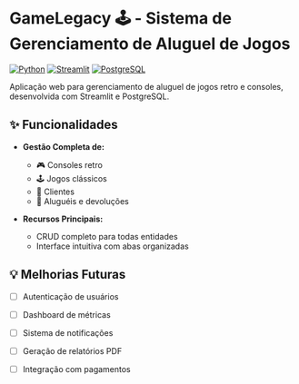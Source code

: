 # GameLegacy 🕹️ - Sistema de Gerenciamento de Aluguel de Jogos

[![Python](https://img.shields.io/badge/Python-3.8%2B-blue)](https://www.python.org/)
[![Streamlit](https://img.shields.io/badge/Streamlit-1.29.0-FF4B4B)](https://streamlit.io/)
[![PostgreSQL](https://img.shields.io/badge/PostgreSQL-15+-336791)](https://www.postgresql.org/)

Aplicação web para gerenciamento de aluguel de jogos retro e consoles, desenvolvida com Streamlit e PostgreSQL.

## ✨ Funcionalidades

- **Gestão Completa de:**
  - 🎮 Consoles retro
  - 🕹️ Jogos clássicos
  - 👥 Clientes
  - 📅 Aluguéis e devoluções
  
- **Recursos Principais:**
  - CRUD completo para todas entidades
  - Interface intuitiva com abas organizadas



## 💡 Melhorias Futuras

- [ ] Autenticação de usuários
- [ ] Dashboard de métricas
- [ ] Sistema de notificações
- [ ] Geração de relatórios PDF
- [ ] Integração com pagamentos

